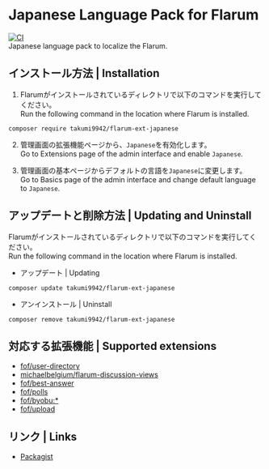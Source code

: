 # Japanese Language Pack for Flarum
[![CI](https://github.com/takumi9942/flarum-ext-japanese/workflows/CI/badge.svg)](https://github.com/takumi9942/flarum-ext-japanese/actions?query=workflow%3ACI)<br>
Japanese language pack to localize the Flarum.

## インストール方法 | Installation
1. Flarumがインストールされているディレクトリで以下のコマンドを実行してください。<br>
Run the following command in the location where Flarum is installed.
```
composer require takumi9942/flarum-ext-japanese
```

2. 管理画面の拡張機能ページから、`` Japanese ``を有効化します。<br>
Go to Extensions page of the admin interface and enable ``Japanese``.

3. 管理画面の基本ページからデフォルトの言語を``Japanese``に変更します。<br>
Go to Basics page of the admin interface and change default language to ``Japanese``.

## アップデートと削除方法 | Updating and Uninstall
Flarumがインストールされているディレクトリで以下のコマンドを実行してください。<br>
Run the following command in the location where Flarum is installed.

- アップデート | Updating
```
composer update takumi9942/flarum-ext-japanese
```
- アンインストール | Uninstall
```
composer remove takumi9942/flarum-ext-japanese
```

## 対応する拡張機能 | Supported extensions
- [fof/user-directory](https://github.com/FriendsOfFlarum/user-directory)
- [michaelbelgium/flarum-discussion-views](https://github.com/MichaelBelgium/flarum-discussion-views)
- [fof/best-answer](https://github.com/FriendsOfFlarum/best-answer)
- [fof/polls](https://github.com/FriendsOfFlarum/polls)
- [fof/byobu:*](https://github.com/FriendsOfFlarum/byobu)
- [fof/upload](http://github.com/FriendsOfFlarum/upload)

## リンク | Links
- [Packagist](https://packagist.org/packages/takumi9942/flarum-ext-japanese)